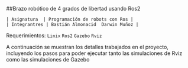 ##Brazo robótico de 4 grados de libertad usando Ros2

    | Asignatura  | Programación de robots con Ros |
    | Integrantres | Bastián Almonacid  Darwin Muñoz |
Requerimientos:
`Linix`
`Ros2`
`Gazebo`
`Rviz`

A continuación se muestran los detalles trabajados en el proyecto, incluyendo los pasos para poder ejecutar tanto las simulaciones de Rviz como las simulaciones de Gazebo
